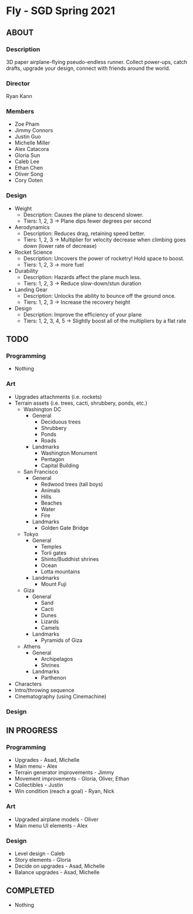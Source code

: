 # Fly - SGD Spring 2021
## ABOUT
### Description
3D paper airplane-flying pseudo-endless runner. Collect power-ups, catch drafts, upgrade your design, connect with friends around the world.

### Director
Ryan Kann

### Members
* Zoe Pham
* Jimmy Connors
* Justin Guo
* Michelle Miller
* Alex Catacora
* Gloria Sun
* Caleb Lee
* Ethan Chen
* Oliver Song
* Cory Ooten

### Design
- Weight
  - Description: Causes the plane to descend slower.
  - Tiers: 1, 2, 3 -> Plane dips fewer degrees per second
- Aerodynamics
  - Description: Reduces drag, retaining speed better.
  - Tiers: 1, 2, 3 -> Multiplier for velocity decrease when climbing goes down (lower rate of decrease)
- Rocket Science
  - Description: Uncovers the power of rocketry! Hold space to boost.
  - Tiers: 1, 2, 3 -> more fuel
- Durability
  - Description: Hazards affect the plane much less.
  - Tiers: 1, 2, 3 -> Reduce slow-down/stun duration
- Landing Gear
  - Description: Unlocks the ability to bounce off the ground once.
  - Tiers: 1, 2, 3 -> Increase the recovery height
- Design
  - Description: Improve the efficiency of your plane
  - Tiers: 1, 2, 3, 4, 5 -> Slightly boost all of the multipliers by a flat rate

## TODO
### Programming
* Nothing

### Art
* Upgrades attachments (i.e. rockets)
* Terrain assets (i.e. trees, cacti, shrubbery, ponds, etc.)
    - Washington DC
        - General
            - Deciduous trees
            - Shrubbery
            - Ponds
            - Roads
        - Landmarks
            - Washington Monument
            - Pentagon
            - Capital Building
    - San Francisco
        - General
            - Redwood trees (tall boys)
            - Animals
            - Hills
            - Beaches
            - Water
            - Fire
        - Landmarks
            - Golden Gate Bridge
    - Tokyo
        - General
            - Temples
            - Torii gates
            - Shinto/Buddhist shrines
            - Ocean
            - Lotta mountains
        - Landmarks
            - Mount Fuji
    - Giza
        - General
            - Sand
            - Cacti
            - Dunes
            - Lizards
            - Camels
        - Landmarks
            - Pyramids of Giza
    - Athens
        - General
            - Archipelagos
            - Shrines
        - Landmarks
            - Parthenon
* Characters
* Intro/throwing sequence
* Cinematography (using Cinemachine)

### Design



## IN PROGRESS
### Programming
* Upgrades - Asad, Michelle
* Main menu - Alex
* Terrain generator improvements - Jimmy
* Movement improvements - Gloria, Oliver, Ethan
* Collectibles - Justin
* Win condition (reach a goal) - Ryan, Nick

### Art
* Upgraded airplane models - Oliver
* Main menu UI elements - Alex

### Design
* Level design - Caleb
* Story elements - Gloria
* Decide on upgrades - Asad, Michelle
* Balance upgrades - Asad, Michelle

## COMPLETED
* Nothing
